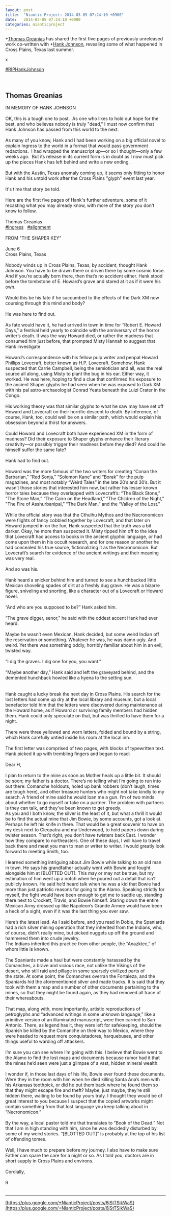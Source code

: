 ```yaml
---
layout: post
title:  "Niantic Project: 2014-03-05 07:24:10 +0900"
date:   2014-03-05 07:24:10 +0900
categories: nianticproject
---
```

+[Thomas Greanias](https://plus.google.com/102489350322422853902 "") has shared the first five pages of previously unreleased work co-written with +[Hank Johnson](https://plus.google.com/117792105926525258257 ""), revealing some of what happened in Cross Plains, Texas last summer.

x

[#RIPHankJohnson](https://plus.google.com/s/%23RIPHankJohnson "")<div class="shared"><br /><h2>Thomas Greanias</h2>IN MEMORY OF HANK JOHNSON<br /><br />OK, this is a tough one to post.  As one who likes to hold out hope for the best, and who believes nobody is truly "dead," I must now confirm that Hank Johnson has passed from this world to the next.<br /><br />As many of you know, Hank and I had been working on a big official novel to explain Ingress to the world in a format that would pass government redactions.  I had wrapped the manuscript up—or so I thought—only a few weeks ago.  But its release in its current form is in doubt as I now must pick up the pieces Hank has left behind and write a new ending.<br /><br />But with the Austin, Texas anomaly coming up, it seems only fitting to honor Hank and his untold work after the Cross Plains "glyph" event last year.  <br /><br />It's time that story be told.<br /><br />Here are the first five pages of Hank's further adventure, some of it recasting what you may already know, with more of the story you don't know to follow.<br /><br />Thomas Greanias<br /> <a rel="nofollow" class="ot-hashtag" href="https://plus.google.com/s/%23ingress">#ingress</a>   <a rel="nofollow" class="ot-hashtag" href="https://plus.google.com/s/%23alignment">#alignment</a>  <br /><br />FROM "THE SHAPER KEY"<br /><br />June 6<br />Cross Plains, Texas<br /><br />Nobody winds up in Cross Plains, Texas, by accident, thought Hank Johnson. You have to be drawn there or driven there by some cosmic force. And if you’re actually born there, then that’s no accident either. Hank stood before the tombstone of E. Howard’s grave and stared at it as if it were his own.<br /><br />Would this be his fate if he succumbed to the effects of the Dark XM now coursing through this mind and body?<br /><br />He was here to find out.<br /><br />As fate would have it, he had arrived in town in time for “Robert E. Howard Days,” a festival held yearly to coincide with the anniversary of the horror writer’s death. It was the way Howard died, or rather the madness that consumed him just before, that prompted Misty Hannah to suggest that Hank investigate<br /><br />Howard’s correspondence with his fellow pulp writer and penpal Howard Phillips Lovecraft, better known as H.P. Lovecraft. Somehow, Hank suspected that Carrie Campbell, being the semiotician and all, was the real source all along, using Misty to plant the bug in his ear. Either way, it worked. He was here, hoping to find a clue that confirmed his exposure to the ancient Shaper glyphs he had seen when he was exposed to Dark XM with his pal astro-archaeologist Conrad Yeats beneath the Luizi Crater in the Congo.<br /><br />His working theory was that similar glyphs to what he saw may have set off Howard and Lovecraft on their horrific descent to death. By inference, of course, Hank, too, could well be on a similar path, which would explain his obsession beyond a thirst for answers.<br /><br />Could Howard and Lovecraft both have experienced XM in the form of madness? Did their exposure to Shaper glyphs enhance their literary creativity—or possibly trigger their madness before they died? And could he himself suffer the same fate?<br /><br />Hank had to find out.<br /><br />Howard was the more famous of the two writers for creating “Conan the Barbarian,” “Red Sonja,” “Solomon Kane” and “Borak” for the pulp magazines, and most notably “Weird Tales” in the late 20’s and 30’s. But it wasn’t those stories that interested him now, but rather his lesser known horror tales because they overlapped with Lovecraft’s: “The Black Stone,” “The Stone Man,” “The Cairn on the Headland,” "The Children of the Night," "The Fire of Asshurbanipal,” “The Dark Man,” and the “Valley of the Lost.”<br /><br />While the official story was that the Cthulhu Mythos and the Necronomicon were flights of fancy cobbled together by Lovecraft, and that later on Howard jumped in on the fun, Hank suspected that the truth was a bit darker. Okay, he more than suspected it. Misty tipped him off to the idea that Lovecraft had access to books in the ancient glyphic language, or had come upon them in his occult research, and for one reason or another he had concealed his true source, fictionalizing it as the Necronomicon. But Lovecraft’s search for evidence of the ancient writings and their meaning was very real.<br /><br />And so was his.<br /><br />Hank heard a snicker behind him and turned to see a hunchbacked little Mexican shoveling spades of dirt at a freshly dug grave. He was a bizarre figure, sniveling and snorting, like a character out of a Lovecraft or Howard novel.<br /><br />“And who are you supposed to be?” Hank asked him.<br /><br />“The grave digger, senor,” he said with the oddest accent Hank had ever heard. <br /><br />Maybe he wasn’t even Mexican, Hank decided, but some weird Indian off the reservation or something. Whatever he was, he was damn ugly. And weird. Yet there was something oddly, horribly familiar about him in an evil, twisted way.<br /><br />“I dig the graves. I dig one for you, you want.”<br /><br />“Maybe another day,” Hank said and left the graveyard behind, and the demented hunchback howled like a hyena to the setting sun.<br /><br /><br />Hank caught a lucky break the next day in Cross Plains. His search for the lost letters had come up dry at the local library and museum, but a local benefactor told him that the letters were discovered during maintenance at the Howard home, as if Howard or surviving family members had hidden them. Hank could only speculate on that, but was thrilled to have them for a night.<br /><br />There were three yellowed and worn letters, folded and bound by a string, which Hank carefully untied inside his room at the local inn.<br /><br />The first letter was comprised of two pages, with blocks of typewritten text. Hank picked it up with trembling fingers and began to read:<br /><br />Dear H,<br /><br />I plan to return to the mine as soon as Mother heals up a little bit. It should be soon; my father is a doctor. There’s no telling what I’m going to run into out there: Comanche holdouts, holed up bank robbers (don’t laugh, times are tough here), and other treasure hunters who might not take kindly to my search. A friend of mine said he would loan me a gun. I’m of two minds about whether to go myself or take on a partner. The problem with partners is they can talk, and they’ve been known to get greedy. <br />As you and I both know, the silver is the least of it, but what a thrill it would be to find the actual mine that Jim Bowie, by some accounts, got a look at. Perhaps he left his knife in there. That would be a great souvenir to have on my desk next to Cleopatra and my Underwood, to hold papers down during twister season. That’s right, you don’t have twisters back East. I wonder how they compare to northeasters. One of these days, I will have to travel back there and meet you man to man or writer to writer. I would greatly look forward to meeting Smith, too.<br /><br />I learned something intriguing about Jim Bowie while talking to an old man in town. He says his grandfather actually went with Bowie and fought alongside him at [BLOTTED OUT]. This may or may not be true, but my estimation of him went up a notch when he poured out a detail that isn’t publicly known. He said he’d heard talk when he was a kid that Bowie had more than just patriotic reasons for going to the Alamo. Speaking strictly for myself, the fight would have been enough to get me to saddle up, standing there next to Crockett, Travis, and Bowie himself. Staring down the entire Mexican Army dressed up like Napoleon’s Grande Armee would have been a heck of a sight, even if it was the last thing you ever saw.<br /><br />Here’s the latest lead. As I said before, and you read in Dobie, the Spaniards had a rich silver mining operation that they inherited from the Indians, who, of course, didn’t really mine, but picked nuggets up off the ground and hammered them into crude jewelry.<br />The Indians inherited this practice from other people, the “Anazktec,” of whom little is known.<br /><br />The Spaniards made a haul but were constantly harassed by the Comanches, a brave and vicious race, not unlike the Vikings of the<br />desert, who still raid and pillage in some sparsely civilized parts of<br />the state. At some point, the Comanches overran the Fortaleza, and the Spaniards hid the aforementioned silver and made tracks. It is said that they took with them a map and a number of other documents pertaining to the mines, so that they might be found again, as they had removed all trace of their whereabouts.<br /><br />That map, along with, more importantly, artistic reproductions of petroglyphs and “advanced writings in some unknown language,” like a primitive version of an illuminated manuscript, were then carried to San Antonio. There, as legend has it, they were left for safekeeping, should the Spanish be killed by the Comanche on their way to Mexico, where they were headed to request more conquistadores, harquebuses, and other things useful to warding off attackers.<br /><br />I’m sure you can see where I’m going with this. I believe that Bowie went to the Alamo to find the lost maps and documents because rumor had it that the mines he’d seen were just a glimpse of a vast, hidden mineral wealth.<br /><br />I wonder if, in those last days of his life, Bowie ever found these documents. Were they in the room with him when he died killing Santa Ana’s men with his Arkansas toothpick, or did he put them back where he found them so that they might escape fire and theft? Maybe, just maybe, they’re still hidden there, waiting to be found by yours truly. I thought they would be of great interest to you because I suspect that the copied artworks might contain something from that lost language you keep talking about in “Necronomicon.”<br /><br />By the way, a local pastor told me that translates to “Book of the Dead.” Not that I am in high standing with him, since he was decidedly disturbed by some of my weird stories. “[BLOTTED OUT]” is probably at the top of his list of offending tomes.<br /><br />Well, I have much to prepare before my journey. I also have to make sure Father can spare the care for a night or so. As I told you, doctors are in short supply in Cross Plains and environs.<br /><br />Cordially,<br /><br />R<br /><br /></div>
- - -
[https://plus.google.com/+NianticProject/posts/6jStTSikWaS](https://plus.google.com/+NianticProject/posts/6jStTSikWaS)
